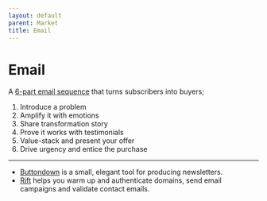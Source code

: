 ```yaml
---
layout: default
parent: Market
title: Email
---
```


# Email

A [6-part email sequence](https://entrepreneurshandbook.co/this-6-part-email-sequence-just-about-guarantees-a-four-figure-income-every-time-i-use-it-fb7e8bf90ad0) that turns subscribers into buyers;

1. Introduce a problem
2. Amplify it with emotions
3. Share transformation story
4. Prove it works with testimonials
5. Value-stack and present your offer
6. Drive urgency and entice the purchase

---

- [Buttondown](https://buttondown.email) is a small, elegant tool for producing newsletters.
- [Rift](https://www.getrift.com) helps you warm up and authenticate domains, send email campaigns and validate contact emails.